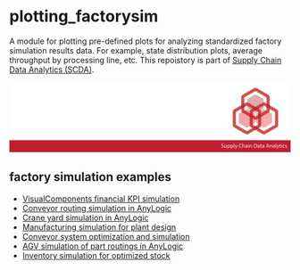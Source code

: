 # plotting_factorysim

A module for plotting pre-defined plots for analyzing standardized factory simulation results data. For example, state distribution plots, average throughput by processing line, etc. This repoistory is part of <a href="https://www.supplychaindataanalytics.com">Supply Chain Data Analytics (SCDA)</a>.

<img src="https://github.com/LinnartSF/logos/blob/main/main1.png" alt="SCDA - Supply Chain Data Analytics" title="">

<h2>factory simulation examples</h2>

- <a href="https://www.supplychaindataanalytics.com/visual-components-financial-kpi-simulation/">VisualComponents financial KPI simulation</a>
- <a href="https://www.supplychaindataanalytics.com/conveyor-routing-simulation-in-anylogic/">Conveyor routing simulation in AnyLogic</a>
- <a href="https://www.supplychaindataanalytics.com/crane-yard-simulation-in-anylogic/">Crane yard simulation in AnyLogic</a>
- <a href="https://www.supplychaindataanalytics.com/manufacturing-simulation-for-plant-design/">Manufacturing simulation for plant design</a>
- <a href="https://www.supplychaindataanalytics.com/conveyor-system-optimization-and-simulation/">Conveyor system optimization and simulation</a>
- <a href="https://www.supplychaindataanalytics.com/agv-simulation-of-part-routings-in-anylogic/">AGV simulation of part routings in AnyLogic</a>
- <a href="https://www.supplychaindataanalytics.com/inventory-simulation-for-optimized-stock/">Inventory simulation for optimized stock</a>
